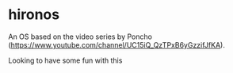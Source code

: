 # hironos
An OS based on the video series by Poncho (https://www.youtube.com/channel/UC15iQ_QzTPxB6yGzzifJfKA).

Looking to have some fun with this
